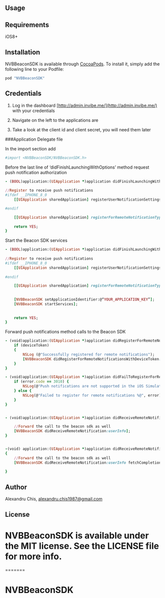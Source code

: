 ## Usage

## Requirements

iOS8+

## Installation

NVBBeaconSDK is available through [CocoaPods](http://cocoapods.org). To install
it, simply add the following line to your Podfile:

```ruby
pod "NVBBeaconSDK"
```

## Credentials

1. Log in the dashboard [http://admin.invibe.me/](http://admin.invibe.me/) with your credentials

2. Navigate on the left to the applications are

3. Take a look at the client id and client secret, you will need them later

###Application Delegate file 

In the import section add

```ruby
#import <NVBBeaconSDK/NVBBeaconSDK.h>
```

Before the last line of ‘didFinishLaunchingWithOptions’ method request push notification authorization

```ruby
- (BOOL)application:(UIApplication *)application didFinishLaunchingWithOptions:(NSDictionary *)launchOptions {
    
//Register to receive push notifications
#ifdef __IPHONE_8_0
    [[UIApplication sharedApplication] registerUserNotificationSettings:[UIUserNotificationSettings settingsForTypes:(UIUserNotificationTypeSound | UIUserNotificationTypeAlert | UIUserNotificationTypeBadge) categories:nil]];

#endif

    [[UIApplication sharedApplication] registerForRemoteNotificationTypes: (UIUserNotificationTypeBadge | UIUserNotificationTypeSound | UIUserNotificationTypeAlert)];
    
    return YES;
}
```

Start the Beacon SDK services

```ruby
- (BOOL)application:(UIApplication *)application didFinishLaunchingWithOptions:(NSDictionary *)launchOptions {
    
//Register to receive push notifications
#ifdef __IPHONE_8_0
    [[UIApplication sharedApplication] registerUserNotificationSettings:[UIUserNotificationSettings settingsForTypes:(UIUserNotificationTypeSound | UIUserNotificationTypeAlert | UIUserNotificationTypeBadge) categories:nil]];
        
#endif

    [[UIApplication sharedApplication] registerForRemoteNotificationTypes: (UIUserNotificationTypeBadge | UIUserNotificationTypeSound | UIUserNotificationTypeAlert)];
    
    
    [NVBBeaconSDK setApplicationIdentifier:@“YOUR_APPLICATION_KEY”];
    [NVBBeaconSDK startServices];
    
    
    return YES;
}
```

Forward push notifications method calls to the Beacon SDK

```ruby
- (void)application:(UIApplication *)application didRegisterForRemoteNotificationsWithDeviceToken:(NSData *)deviceToken {
    if (deviceToken)
    {
        NSLog (@"Successfully registered for remote notifications");
        [NVBBeaconSDK didRegisterForRemoteNotificationsWithDeviceToken:deviceToken];
    }
}

- (void)application:(UIApplication *)application didFailToRegisterForRemoteNotificationsWithError:(NSError *)error {
    if (error.code == 3010) {
        NSLog(@"Push notifications are not supported in the iOS Simulator.");
    } else {
        NSLog(@"Failed to register for remote notifications %@", error);
    }
}


- (void)application:(UIApplication *)application didReceiveRemoteNotification:(NSDictionary *)userInfo {

    //Forward the call to the beacon sdk as well
    [NVBBeaconSDK didReceiveRemoteNotification:userInfo];
}


-(void) application:(UIApplication *)application didReceiveRemoteNotification:(NSDictionary *)userInfo fetchCompletionHandler:(void (^)(UIBackgroundFetchResult))completionHandler
{
    //Forward the call to the beacon sdk as well
    [NVBBeaconSDK didReceiveRemoteNotification:userInfo fetchCompletionHandler:completionHandler];
    
}
```




## Author

Alexandru Chis, alexandru.chis1987@gmail.com

## License

NVBBeaconSDK is available under the MIT license. See the LICENSE file for more info.
=======
=======
# NVBBeaconSDK
